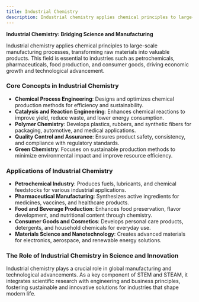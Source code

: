 ```yaml
---
title: Industrial Chemistry
description: Industrial chemistry applies chemical principles to large-scale manufacturing processes, transforming raw materials into valuable products.
---
```


**Industrial Chemistry: Bridging Science and Manufacturing**

Industrial chemistry applies chemical principles to large-scale manufacturing processes, transforming raw materials into valuable products. This field is essential to industries such as petrochemicals, pharmaceuticals, food production, and consumer goods, driving economic growth and technological advancement.

### Core Concepts in Industrial Chemistry

- **Chemical Process Engineering**: Designs and optimizes chemical production methods for efficiency and sustainability.
- **Catalysis and Reaction Engineering**: Enhances chemical reactions to improve yield, reduce waste, and lower energy consumption.
- **Polymer Chemistry**: Develops plastics, rubbers, and synthetic fibers for packaging, automotive, and medical applications.
- **Quality Control and Assurance**: Ensures product safety, consistency, and compliance with regulatory standards.
- **Green Chemistry**: Focuses on sustainable production methods to minimize environmental impact and improve resource efficiency.

### Applications of Industrial Chemistry

- **Petrochemical Industry**: Produces fuels, lubricants, and chemical feedstocks for various industrial applications.
- **Pharmaceutical Manufacturing**: Synthesizes active ingredients for medicines, vaccines, and healthcare products.
- **Food and Beverage Production**: Enhances food preservation, flavor development, and nutritional content through chemistry.
- **Consumer Goods and Cosmetics**: Develops personal care products, detergents, and household chemicals for everyday use.
- **Materials Science and Nanotechnology**: Creates advanced materials for electronics, aerospace, and renewable energy solutions.

### The Role of Industrial Chemistry in Science and Innovation

Industrial chemistry plays a crucial role in global manufacturing and technological advancements. As a key component of STEM and STEAM, it integrates scientific research with engineering and business principles, fostering sustainable and innovative solutions for industries that shape modern life.

